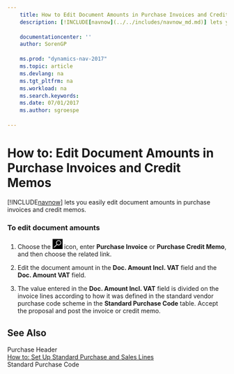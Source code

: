 ```yaml
---
    title: How to Edit Document Amounts in Purchase Invoices and Credit Memos 
    description: [!INCLUDE[navnow](../../includes/navnow_md.md)] lets you easily edit document amounts in purchase invoices and credit memos.
    
    documentationcenter: ''
    author: SorenGP

    ms.prod: "dynamics-nav-2017"
    ms.topic: article
    ms.devlang: na
    ms.tgt_pltfrm: na
    ms.workload: na
    ms.search.keywords:
    ms.date: 07/01/2017
    ms.author: sgroespe

---
```

# How to: Edit Document Amounts in Purchase Invoices and Credit Memos
[!INCLUDE[navnow](../../includes/navnow_md.md)] lets you easily edit document amounts in purchase invoices and credit memos.  
  
### To edit document amounts  
  
1.  Choose the ![Search for Page or Report](../../media/ui-search/search_small.png "Search for Page or Report icon") icon, enter **Purchase Invoice** or **Purchase Credit Memo**, and then choose the related link.  
  
2.  Edit the document amount in the **Doc. Amount Incl. VAT** field and the **Doc. Amount VAT** field.  
  
3.  The value entered in the **Doc. Amount Incl. VAT** field is divided on the invoice lines according to how it was defined in the standard vendor purchase code scheme in the **Standard Purchase Code** table. Accept the proposal and post the invoice or credit memo.  
  
## See Also  
 Purchase Header   
 [How to: Set Up Standard Purchase and Sales Lines](how-to-set-up-standard-purchase-and-sales-lines.md)   
 Standard Purchase Code